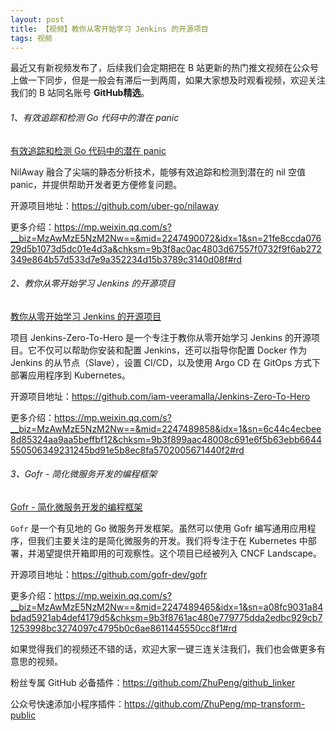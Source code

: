 ```yaml
---
layout: post
title: 【视频】教你从零开始学习 Jenkins 的开源项目
tags: 视频
---
```


最近又有新视频发布了，后续我们会定期把在 B 站更新的热门推文视频在公众号上做一下同步，但是一般会有滞后一到两周，如果大家想及时观看视频，欢迎关注我们的 B 站同名账号 **GitHub精选**。

######  1、有效追踪和检测 Go 代码中的潜在 panic

[有效追踪和检测 Go 代码中的潜在 panic](https://www.bilibili.com/video/BV1ax4y1n7yD/)

NilAway 融合了尖端的静态分析技术，能够有效追踪和检测到潜在的 nil 空值 panic，并提供帮助开发者更方便修复问题。

开源项目地址：https://github.com/uber-go/nilaway

更多介绍：https://mp.weixin.qq.com/s?__biz=MzAwMzE5NzM2Nw==&mid=2247490072&idx=1&sn=21fe8ccda07629d5b1073d5dc01e4d3a&chksm=9b3f8ac0ac4803d67557f0732f9f6ab272349e864b57d533d7e9a352234d15b3789c3140d08f#rd

###### 2、教你从零开始学习 Jenkins 的开源项目

[教你从零开始学习 Jenkins 的开源项目](https://www.bilibili.com/video/BV1qb421v7Bh/)

项目 Jenkins-Zero-To-Hero 是一个专注于教你从零开始学习 Jenkins 的开源项目。它不仅可以帮助你安装和配置 Jenkins，还可以指导你配置 Docker 作为 Jenkins 的从节点（Slave），设置 CI/CD，以及使用 Argo CD 在 GitOps 方式下部署应用程序到 Kubernetes。

开源项目地址：https://github.com/iam-veeramalla/Jenkins-Zero-To-Hero

更多介绍：https://mp.weixin.qq.com/s?__biz=MzAwMzE5NzM2Nw==&mid=2247489858&idx=1&sn=6c44c4ecbee8d85324aa9aa5beffbf12&chksm=9b3f899aac48008c691e6f5b63ebb6644550506349231245bd91e5b8ec8fa5702005671440f2#rd

###### 3、Gofr - 简化微服务开发的编程框架

[Gofr - 简化微服务开发的编程框架](https://www.bilibili.com/video/BV1X7421Z7PH/)

`Gofr` 是一个有见地的 Go 微服务开发框架。虽然可以使用 Gofr 编写通用应用程序，但我们主要关注的是简化微服务的开发。我们将专注于在 Kubernetes 中部署，并渴望提供开箱即用的可观察性。这个项目已经被列入 CNCF Landscape。

开源项目地址：https://github.com/gofr-dev/gofr

更多介绍：https://mp.weixin.qq.com/s?__biz=MzAwMzE5NzM2Nw==&mid=2247489465&idx=1&sn=a08fc9031a84bdad5921ab4def4179d5&chksm=9b3f8761ac480e779775dda2edbc929cb71253998bc3274097c4795b0c6ae8611445550cc8f1#rd

如果觉得我们的视频还不错的话，欢迎大家一键三连关注我们，我们也会做更多有意思的视频。

粉丝专属 GitHub 必备插件：https://github.com/ZhuPeng/github_linker

公众号快速添加小程序插件：https://github.com/ZhuPeng/mp-transform-public